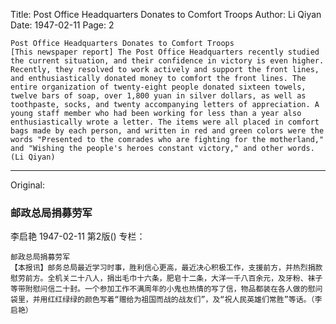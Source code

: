 Title: Post Office Headquarters Donates to Comfort Troops
Author: Li Qiyan
Date: 1947-02-11
Page: 2

    Post Office Headquarters Donates to Comfort Troops
    [This newspaper report] The Post Office Headquarters recently studied the current situation, and their confidence in victory is even higher. Recently, they resolved to work actively and support the front lines, and enthusiastically donated money to comfort the front lines. The entire organization of twenty-eight people donated sixteen towels, twelve bars of soap, over 1,800 yuan in silver dollars, as well as toothpaste, socks, and twenty accompanying letters of appreciation. A young staff member who had been working for less than a year also enthusiastically wrote a letter. The items were all placed in comfort bags made by each person, and written in red and green colors were the words "Presented to the comrades who are fighting for the motherland," and "Wishing the people's heroes constant victory," and other words. (Li Qiyan)



<hr /> 

Original: 


### 邮政总局捐募劳军
李启艳
1947-02-11
第2版()
专栏：

    邮政总局捐募劳军
    【本报讯】邮务总局最近学习时事，胜利信心更高，最近决心积极工作，支援前方，并热烈捐款慰劳前方。全机关二十八人，捐出毛巾十六条，肥皂十二条，大洋一千八百余元，及牙粉、袜子等带附慰问信二十封。一个参加工作不满周年的小鬼也热情的写了信，物品都装在各人做的慰问袋里，并用红红绿绿的颜色写着“赠给为祖国而战的战友们”，及“祝人民英雄们常胜”等话。（李启艳）
